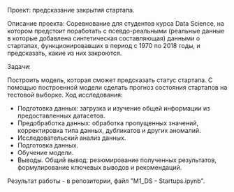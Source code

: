 Проект: предсказание закрытия стартапа.

Описание проекта: Соревнование для студентов курса Data Science, на котором предстоит поработать с псевдо-реальными (реальные данные в которые добавлена синтетическая составляющая) данными о стартапах, функционировавших в период с 1970 по 2018 годы, и предсказать, какие из них закроются.

Задачи:

Построить модель, которая сможет предсказать статус стартапа.
С помощью построенной модели сделать прогноз состояния стартапов на тестовой выборке.
Ход исследования:

* Подготовка данных: загрузка и изучение общей информации из предоставленных датасетов.    
* Предобработка данных: обработка пропущенных значений, корректировка типа данных, дубликатов и других аномалий.
* Исследовательский анализ данных.
* Подготовка данных.
* Обучение модели.
* Выводы.
Общий вывод: резюмирование полученных результатов, формулирование ключевых выводов и рекомендаций.

Результат работы - в репозитории, файл "M1_DS - Startups.ipynb".  
